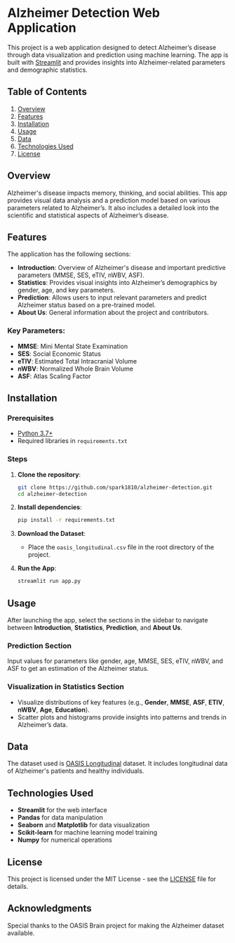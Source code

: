 # Alzheimer Detection Web Application

This project is a web application designed to detect Alzheimer’s disease through data visualization and prediction using machine learning. The app is built with [Streamlit](https://streamlit.io/) and provides insights into Alzheimer-related parameters and demographic statistics.

## Table of Contents
1. [Overview](#overview)
2. [Features](#features)
3. [Installation](#installation)
4. [Usage](#usage)
5. [Data](#data)
6. [Technologies Used](#technologies-used)
7. [License](#license)

## Overview
Alzheimer's disease impacts memory, thinking, and social abilities. This app provides visual data analysis and a prediction model based on various parameters related to Alzheimer’s. It also includes a detailed look into the scientific and statistical aspects of Alzheimer’s disease.

## Features
The application has the following sections:
- **Introduction**: Overview of Alzheimer's disease and important predictive parameters (MMSE, SES, eTIV, nWBV, ASF).
- **Statistics**: Provides visual insights into Alzheimer’s demographics by gender, age, and key parameters.
- **Prediction**: Allows users to input relevant parameters and predict Alzheimer status based on a pre-trained model.
- **About Us**: General information about the project and contributors.

### Key Parameters:
- **MMSE**: Mini Mental State Examination
- **SES**: Social Economic Status
- **eTIV**: Estimated Total Intracranial Volume
- **nWBV**: Normalized Whole Brain Volume
- **ASF**: Atlas Scaling Factor

## Installation

### Prerequisites
- [Python 3.7+](https://www.python.org/downloads/)
- Required libraries in `requirements.txt`

### Steps
1. **Clone the repository**:
    ```bash
    git clone https://github.com/spark1810/alzheimer-detection.git
    cd alzheimer-detection
    ```

2. **Install dependencies**:
    ```bash
    pip install -r requirements.txt
    ```

3. **Download the Dataset**:
   - Place the `oasis_longitudinal.csv` file in the root directory of the project.

4. **Run the App**:
    ```bash
    streamlit run app.py
    ```

## Usage
After launching the app, select the sections in the sidebar to navigate between **Introduction**, **Statistics**, **Prediction**, and **About Us**.

### Prediction Section
Input values for parameters like gender, age, MMSE, SES, eTIV, nWBV, and ASF to get an estimation of the Alzheimer status.

### Visualization in Statistics Section
- Visualize distributions of key features (e.g., **Gender**, **MMSE**, **ASF**, **ETIV**, **nWBV**, **Age**, **Education**).
- Scatter plots and histograms provide insights into patterns and trends in Alzheimer’s data.

## Data
The dataset used is [OASIS Longitudinal](https://www.oasis-brains.org/) dataset. It includes longitudinal data of Alzheimer's patients and healthy individuals.

## Technologies Used
- **Streamlit** for the web interface
- **Pandas** for data manipulation
- **Seaborn** and **Matplotlib** for data visualization
- **Scikit-learn** for machine learning model training
- **Numpy** for numerical operations

## License
This project is licensed under the MIT License - see the [LICENSE](LICENSE) file for details.

## Acknowledgments
Special thanks to the OASIS Brain project for making the Alzheimer dataset available.
